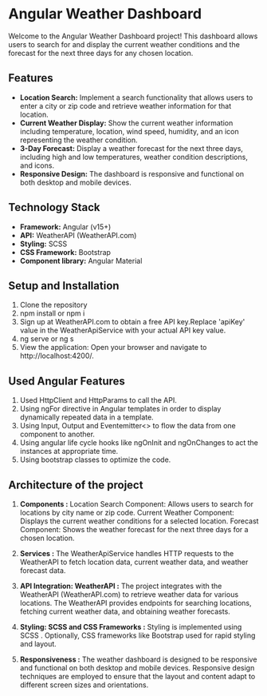 # Angular Weather Dashboard

Welcome to the Angular Weather Dashboard project! This dashboard allows users to search for and display the current weather conditions and the forecast for the next three days for any chosen location.

## Features

- **Location Search:** Implement a search functionality that allows users to enter a city or zip code and retrieve weather information for that location.
- **Current Weather Display:** Show the current weather information including temperature, location, wind speed, humidity, and an icon representing the weather condition.
- **3-Day Forecast:** Display a weather forecast for the next three days, including high and low temperatures, weather condition descriptions, and icons.
- **Responsive Design:** The dashboard is responsive and functional on both desktop and mobile devices.

## Technology Stack

- **Framework:** Angular (v15+)
- **API:** WeatherAPI (WeatherAPI.com)
- **Styling:** SCSS
- **CSS Framework:** Bootstrap
- **Component library:** Angular Material

## Setup and Installation

1. Clone the repository 
2. npm install or npm i 
3. Sign up at WeatherAPI.com to obtain a free API key.Replace 'apiKey' value in the WeatherApiService with your actual API key value.
4. ng serve or ng s
5. View the application: Open your browser and navigate to http://localhost:4200/.

## Used Angular Features

1. Used HttpClient and HttpParams to call the API.
2. Using ngFor directive in Angular templates in order to display dynamically repeated data in a template.
3. Using Input, Output and Eventemitter<> to flow the data from one component to another.
4. Using angular life cycle hooks like ngOnInit and ngOnChanges to act the instances at appropriate time.
5. Using bootstrap classes to optimize the code.

## Architecture of the project 

1. **Components :**
Location Search Component: Allows users to search for locations by city name or zip code.
Current Weather Component: Displays the current weather conditions for a selected location.
Forecast Component: Shows the weather forecast for the next three days for a chosen location.

3. **Services :**
The WeatherApiService handles HTTP requests to the WeatherAPI to fetch location data, current weather data, and weather forecast data.

5. **API Integration: WeatherAPI :**
The project integrates with the WeatherAPI (WeatherAPI.com) to retrieve weather data for various locations.
The WeatherAPI provides endpoints for searching locations, fetching current weather data, and obtaining weather forecasts.

7. **Styling: SCSS and CSS Frameworks :**
Styling is implemented using SCSS .
Optionally, CSS frameworks like Bootstrap used for rapid styling and layout.

9. **Responsiveness :**
The weather dashboard is designed to be responsive and functional on both desktop and mobile devices.
Responsive design techniques are employed to ensure that the layout and content adapt to different screen sizes and orientations.
